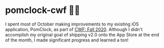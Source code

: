 # pomclock-cwf 🐶🍅

I spent most of October making improvements to my existing iOS application, PomClock, as part of [CWF: Fall 2020](https://codewithfriends.io/events/cwf-fall-2020). Although I didn't accomplish my original goal of shipping v2.0 onto the App Store at the end of the month, I made significant progress and learned a ton!

